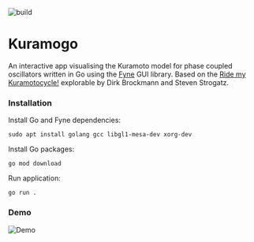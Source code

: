 ![build](https://github.com/mattdmoore/kuramogo/actions/workflows/go.yml/badge.svg)

# Kuramogo

An interactive app visualising the Kuramoto model for phase coupled oscillators written in Go using the [Fyne](https://fyne.io/) GUI library. Based on the [Ride my Kuramotocycle!](https://www.complexity-explorables.org/explorables/ride-my-kuramotocycle/) explorable by Dirk Brockmann and Steven Strogatz.

### Installation

Install Go and Fyne dependencies:

`sudo apt install golang gcc libgl1-mesa-dev xorg-dev`

Install Go packages:

`go mod download`

Run application:

`go run .`

### Demo

![Demo](https://github.com/mattdmoore/kuramogo/assets/50421723/93c7a96d-aeb5-4686-9d08-7681ed148611)
